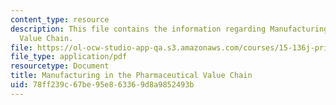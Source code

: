 ```yaml
---
content_type: resource
description: This file contains the information regarding Manufacturing in the Pharmaceutical
  Value Chain.
file: https://ol-ocw-studio-app-qa.s3.amazonaws.com/courses/15-136j-principles-and-practice-of-drug-development-fall-2013/78ff239c67be95e863369d8a9852493b_MIT15_136JF13_Lec12_Manu.pdf
file_type: application/pdf
resourcetype: Document
title: Manufacturing in the Pharmaceutical Value Chain
uid: 78ff239c-67be-95e8-6336-9d8a9852493b
---
```

